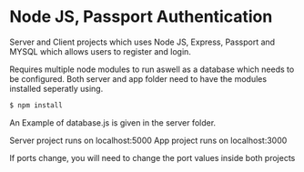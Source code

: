 # Node JS, Passport Authentication

Server and Client projects which uses Node JS, Express, Passport and MYSQL which allows users to register and login.

Requires multiple node modules to run aswell as a database which needs to be configured.
Both server and app folder need to have the modules installed seperatly using.
```sh
$ npm install
```
An Example of database.js is given in the server folder.

Server project runs on localhost:5000
App project runs on localhost:3000

If ports change, you will need to change the port values inside both projects
